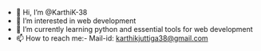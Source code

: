 - 👋 Hi, I’m @KarthiK-38
- 👀 I’m interested in web development
- 🌱 I’m currently learning python and essential tools for web development
- 📫 How to reach me:- Mail-id: karthikjuttiga38@gmail.com

<!---
KarthiK-38/KarthiK-38 is a ✨ special ✨ repository because its `README.md` (this file) appears on your GitHub profile.
You can click the Preview link to take a look at your changes.
--->
